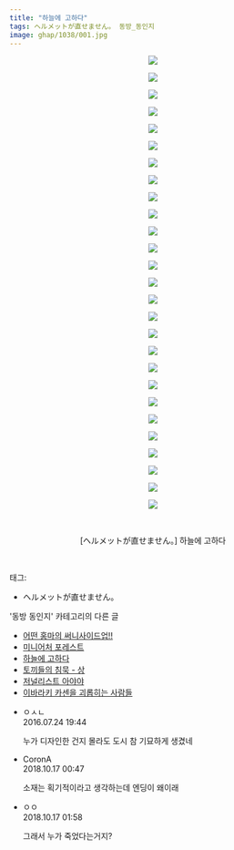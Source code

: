 ```yaml
---
title: "하늘에 고하다"
tags: ヘルメットが直せません。 동방_동인지
image: ghap/1038/001.jpg
---
```

<div class="article">
<p style="text-align: center; clear: none; float: none;"><img src="{{ site.nasurl }}/ghap/1038/001.jpg"/></p>
<p style="text-align: center; clear: none; float: none;"><img src="{{ site.nasurl }}/ghap/1038/002.jpg"/></p>
<p style="text-align: center; clear: none; float: none;"><img src="{{ site.nasurl }}/ghap/1038/003.jpg"/></p>
<p style="text-align: center; clear: none; float: none;"><img src="{{ site.nasurl }}/ghap/1038/004.jpg"/></p>
<p style="text-align: center; clear: none; float: none;"><img src="{{ site.nasurl }}/ghap/1038/005.jpg"/></p>
<p style="text-align: center; clear: none; float: none;"><img src="{{ site.nasurl }}/ghap/1038/006.jpg"/></p>
<p style="text-align: center; clear: none; float: none;"><img src="{{ site.nasurl }}/ghap/1038/007.jpg"/></p>
<p style="text-align: center; clear: none; float: none;"><img src="{{ site.nasurl }}/ghap/1038/008.jpg"/></p>
<p style="text-align: center; clear: none; float: none;"><img src="{{ site.nasurl }}/ghap/1038/009.jpg"/></p>
<p style="text-align: center; clear: none; float: none;"><img src="{{ site.nasurl }}/ghap/1038/010.jpg"/></p>
<p style="text-align: center; clear: none; float: none;"><img src="{{ site.nasurl }}/ghap/1038/011.jpg"/></p>
<p style="text-align: center; clear: none; float: none;"><img src="{{ site.nasurl }}/ghap/1038/012.jpg"/></p>
<p style="text-align: center; clear: none; float: none;"><img src="{{ site.nasurl }}/ghap/1038/013.jpg"/></p>
<p style="text-align: center; clear: none; float: none;"><img src="{{ site.nasurl }}/ghap/1038/014.jpg"/></p>
<p style="text-align: center; clear: none; float: none;"><img src="{{ site.nasurl }}/ghap/1038/015.jpg"/></p>
<p style="text-align: center; clear: none; float: none;"><img src="{{ site.nasurl }}/ghap/1038/016.jpg"/></p>
<p style="text-align: center; clear: none; float: none;"><img src="{{ site.nasurl }}/ghap/1038/017.jpg"/></p>
<p style="text-align: center; clear: none; float: none;"><img src="{{ site.nasurl }}/ghap/1038/018.jpg"/></p>
<p style="text-align: center; clear: none; float: none;"><img src="{{ site.nasurl }}/ghap/1038/019.jpg"/></p>
<p style="text-align: center; clear: none; float: none;"><img src="{{ site.nasurl }}/ghap/1038/020.jpg"/></p>
<p style="text-align: center; clear: none; float: none;"><img src="{{ site.nasurl }}/ghap/1038/021.jpg"/></p>
<p style="text-align: center; clear: none; float: none;"><img src="{{ site.nasurl }}/ghap/1038/022.jpg"/></p>
<p style="text-align: center; clear: none; float: none;"><img src="{{ site.nasurl }}/ghap/1038/023.jpg"/></p>
<p style="text-align: center; clear: none; float: none;"><img src="{{ site.nasurl }}/ghap/1038/024.jpg"/></p>
<p style="text-align: center; clear: none; float: none;"><img src="{{ site.nasurl }}/ghap/1038/025.jpg"/></p>
<p style="text-align: center; clear: none; float: none;"><img src="{{ site.nasurl }}/ghap/1038/026.jpg"/></p>
<p style="text-align: center; clear: none; float: none;"><img src="{{ site.nasurl }}/ghap/1038/027.jpg"/></p>
<p style="text-align: center; clear: none; float: none;"><br/></p>
<p style="text-align: center; clear: none; float: none;">[ヘルメットが直せません。] 하늘에 고하다</p>
<p><br/></p>
</div><div class="tagTrail">
<p>태그: </p>
<ul>
<li>ヘルメットが直せません。</li>
</ul>
</div><div class="another">
<p>'동방 동인지' 카테고리의 다른 글</p>
<ul>
<li><a href="/2016-07-23-ghap_1040">어떤 홍마의 써니사이드업!!</a></li>
<li><a href="/2016-07-23-ghap_1039">미니어처 포레스트</a></li>
<li><a href="/2016-07-23-ghap_1038">하늘에 고하다</a></li>
<li><a href="/2016-07-23-ghap_1037">토끼들의 침묵 - 상</a></li>
<li><a href="/2016-07-23-ghap_1035">저널리스트 아야야</a></li>
<li><a href="/2016-07-23-ghap_1034">이바라키 카센을 괴롭히는 사람들</a></li>
</ul>
</div><div class="cb_module cb_fluid">
<div class="cb_wrt cb_profile">
<div class="comment">
<ul>
<li class="cb_thumb_off" id="comment14764418">
<div class="cb_comment_area">
<div class="cb_info_area">
<div class="cb_section">
<span class="cb_nick_name">ㅇㅅㄴ</span>
</div>
<div class="cb_section">
<span class="cb_date">2016.07.24 19:44 </span>
</div>
</div>
<div class="cb_dsc_comment">
<p class="cb_dsc">
											누가 디자인한 건지 몰라도 도시 참 기묘하게 생겼네
										</p>
</div>
</div></li>
<li class="cb_thumb_off" id="comment15356846">
<div class="cb_comment_area">
<div class="cb_info_area">
<div class="cb_section">
<span class="cb_nick_name">CoronA</span>
</div>
<div class="cb_section">
<span class="cb_date">2018.10.17 00:47 </span>
</div>
</div>
<div class="cb_dsc_comment">
<p class="cb_dsc">
											소재는 획기적이라고 생각하는데 엔딩이 왜이래
										</p>
</div>
</div></li>
<li class="cb_thumb_off" id="comment15356868">
<div class="cb_comment_area">
<div class="cb_info_area">
<div class="cb_section">
<span class="cb_nick_name">ㅇㅇ</span>
</div>
<div class="cb_section">
<span class="cb_date">2018.10.17 01:58 </span>
</div>
</div>
<div class="cb_dsc_comment">
<p class="cb_dsc">
											그래서 누가 죽었다는거지?
										</p>
</div>
</div></li>
</ul>
</div>
</div><!-- commentList close -->
</div>